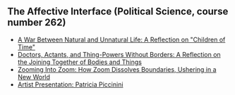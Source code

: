## The Affective Interface (Political Science, course number 262)

- [A War Between Natural and Unnatural Life: A Reflection on "Children of Time"](/pdf/POSC262_1.pdf)
- [Doctors, Actants, and Thing-Powers Without Borders: A Reflection on the Joining Together of Bodies and Things](/pdf/POSC262_2.pdf)
- [Zooming Into Zoom: How Zoom Dissolves Boundaries, Ushering in a New World](/pdf/POSC262_3.pdf)
- [Artist Presentation: Patricia Piccinini](/pdf/POSC262_4.pdf)
